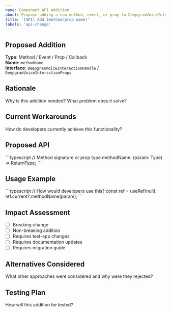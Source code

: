 ```yaml
---
name: Component API Addition
about: Propose adding a new method, event, or prop to DeepgramVoiceInteraction
title: '[API] Add [method/prop name]'
labels: 'api-change'
---
```


## Proposed Addition

**Type**: Method / Event / Prop / Callback  
**Name**: `methodName`  
**Interface**: `DeepgramVoiceInteractionHandle` / `DeepgramVoiceInteractionProps`

## Rationale

Why is this addition needed? What problem does it solve?

## Current Workarounds

How do developers currently achieve this functionality?

## Proposed API

\`\`\`typescript
// Method signature or prop type
methodName: (param: Type) => ReturnType;
\`\`\`

## Usage Example

\`\`\`typescript
// How would developers use this?
const ref = useRef<DeepgramVoiceInteractionHandle>(null);
ref.current?.methodName(param);
\`\`\`

## Impact Assessment

- [ ] Breaking change
- [ ] Non-breaking addition
- [ ] Requires test-app changes
- [ ] Requires documentation updates
- [ ] Requires migration guide

## Alternatives Considered

What other approaches were considered and why were they rejected?

## Testing Plan

How will this addition be tested?

